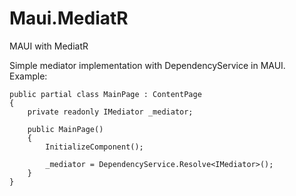 # Maui.MediatR
MAUI with MediatR

Simple mediator implementation with DependencyService in MAUI.
Example:

```
public partial class MainPage : ContentPage
{
    private readonly IMediator _mediator;

    public MainPage()
    {
        InitializeComponent();

        _mediator = DependencyService.Resolve<IMediator>();
    }
}
```
